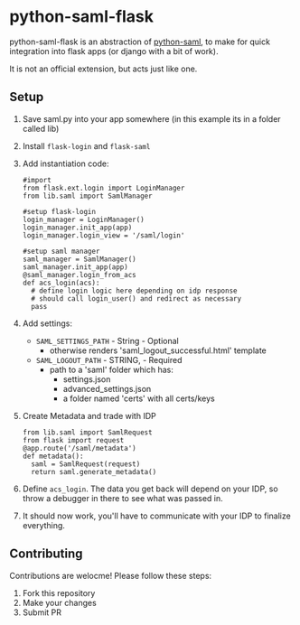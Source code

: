 # python-saml-flask

python-saml-flask is an abstraction of [python-saml](https://github.com/onelogin/python-saml), to make for quick integration into flask apps (or django with a bit of work).

It is not an official extension, but acts just like one.


## Setup

1. Save saml.py into your app somewhere (in this example its in a folder called lib)
2. Install `flask-login` and `flask-saml`
3. Add instantiation code:

    ```
    #import
    from flask.ext.login import LoginManager
    from lib.saml import SamlManager

    #setup flask-login
    login_manager = LoginManager()
    login_manager.init_app(app)
    login_manager.login_view = '/saml/login'

    #setup saml manager
    saml_manager = SamlManager()
    saml_manager.init_app(app)
    @saml_manager.login_from_acs
    def acs_login(acs):
      # define login logic here depending on idp response
      # should call login_user() and redirect as necessary
      pass
    ```

4. Add settings:

    * `SAML_SETTINGS_PATH` - String - Optional
      * otherwise renders 'saml_logout_successful.html' template
    * `SAML_LOGOUT_PATH` - STRING, - Required
      * path to a 'saml' folder which has:
        * settings.json
        * advanced_settings.json
        * a folder named 'certs' with all certs/keys

5. Create Metadata and trade with IDP

    ```
    from lib.saml import SamlRequest
    from flask import request
    @app.route('/saml/metadata')
    def metadata():
      saml = SamlRequest(request)
      return saml.generate_metadata()
    ```

6. Define `acs_login`. The data you get back will depend on your IDP, so throw a debugger in there to see what was passed in.
7. It should now work, you'll have to communicate with your IDP to finalize everything.


## Contributing

Contributions are welocme! Please follow these steps:

1. Fork this repository
2. Make your changes
3. Submit PR

